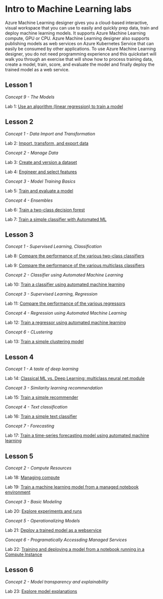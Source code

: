 # Intro to Machine Learning labs

Azure Machine Learning designer gives you a cloud-based interactive, visual workspace that you can use to easily and quickly prep data, train and deploy machine learning models. It supports Azure Machine Learning compute, GPU or CPU. Azure Machine Learning designer also supports publishing models as web services on Azure Kubernetes Service that can easily be consumed by other applications. To use Azure Machine Learning designer, you do not need programming experience and this quickstart will walk you through an exercise that will show how to process training data, create a model, train, score, and evaluate the model and finally deploy the trained model as a web service.

## Lesson 1

*Concept 9 - The Models*

Lab 1: [Use an algorithm (linear regression) to train a model](./aml-visual-interface/lab-01/README.md)

## Lesson 2 

*Concept 1 - Data Import and Transformation*

Lab 2: [Import, transform, and export data](./aml-visual-interface/lab-02/README.md)

*Concept 2 - Manage Data*

Lab 3: [Create and version a dataset](./aml-visual-interface/lab-03/README.md)


Lab 4: [Engineer and select features](./aml-visual-interface/lab-04/README.md)

*Concept 3 - Model Training Basics*

Lab 5: [Train and evaluate a model](./aml-visual-interface/lab-05/README.md)

*Concept 4 - Ensembles*

Lab 6: [Train a two-class decision forest](./aml-visual-interface/lab-06/README.md)

Lab 7: [Train a simple classifier with Automated ML](./aml-visual-interface/lab-07/README.md)

## Lesson 3

*Concept 1 - Supervised Learning, Classification*

Lab 8: [Compare the performance of the various two-class classifiers](./aml-visual-interface/lab-08/README.md)

Lab 9: [Compare the performance of the various multiclass classifiers](./aml-visual-interface/lab-09/README.md)

*Concept 2 - Classifier using Automated Machine Learning*

Lab 10: [Train a classifier using automated machine learning](./aml-visual-interface/lab-10/README.md)

*Concept 3 - Supervised Learning, Regression*

Lab 11: [Compare the performance of the various regressors](./aml-visual-interface/lab-11/README.md)

*Concept 4 - Regression using Automated Machine Learning*

Lab 12: [Train a regressor using automated machine learning](./aml-visual-interface/lab-12/README.md)

*Concept 6 - CLustering*

Lab 13: [Train a simple clustering model](./aml-visual-interface/lab-13/README.md)

## Lesson 4

*Concept 1 - A taste of deep learning*

Lab 14: [Classical ML vs. Deep Learning: multiclass neural net module](./aml-visual-interface/lab-14/README.md)

*Concept 3 - Similarity learning recommendation*

Lab 15: [Train a simple recommender](./aml-visual-interface/lab-15/README.md)

*Concept 4 - Text classification*

Lab 16: [Train a simple text classifier](./aml-visual-interface/lab-16/README.md)

*Concept 7 - Forecasting*

Lab 17: [Train a time-series forecasting model using automated machine learning](./aml-visual-interface/lab-17/README.md)


## Lesson 5

*Concept 2 - Compute Resources*

Lab 18: [Managing compute](./aml-visual-interface/lab-18/README.md)

Lab 19: [Train a machine learning model from a managed notebook environment](./aml-visual-interface/lab-19/README.md)

*Concept 3 - Basic Modeling*

Lab 20: [Explore experiments and runs](./aml-visual-interface/lab-20/README.md)

*Concept 5 - Operationalizing Models*

Lab 21: [Deploy a trained model as a webservice](./aml-visual-interface/lab-21/README.md)

*Concept 6 - Programatically Accessding Managed Services*

Lab 22: [Training and deploying a model from a notebook running in a Compute Instance](./aml-visual-interface/lab-22/README.md)

## Lesson 6

*Concept 2 - Model transparency and explainability*

Lab 23: [Explore model explanations](./aml-visual-interface/lab-23/README.md)
